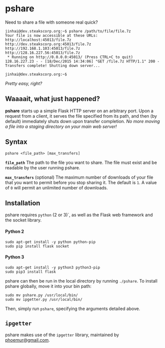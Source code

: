 # pshare
Need to share a file with someone real quick?

```
jinhai@dev.steakscorp.org:~$ pshare /path/to/file/file.7z
Your file is now accessible at these URLs:
http://localhost:45013/file.7z
http://dev.steakscorp.org:45013/file.7z
http://192.168.1.103:45013/file.7z
http://128.16.227.56:45013/file.7z
 * Running on http://0.0.0.0:45013/ (Press CTRL+C to quit)
128.16.227.23 - - [18/Dec/2015 14:34:06] "GET /file.7z HTTP/1.1" 200 -
Transfers complete! Shutting down server...

jinhai@dev.steakscorp.org:~$ 
```

_Pretty easy, right?_

## Waaaait, what just happened?
**pshare** starts up a simple Flask HTTP server on an arbitrary port. Upon a request from a client, it serves the file specified from its path, and then (by default) immediately shuts down upon transfer completion. _No more moving a file into a staging directory on your main web server!_

## Syntax
```
pshare <file_path> [max_transfers]
```

**`file_path`** The path to the file you want to share. The file must exist and be readable by the user running pshare.

**`max_transfers`** (optional) The maximum number of downloads of your file that you want to permit before you stop sharing it. The default is `1`. A value of `0` will permit an unlimited number of downloads.

## Installation
pshare requires `python` (2 or 3)`, as well as the Flask web framework and the socket library.

#### Python 2
```
sudo apt-get install -y python python-pip
sudo pip install flask socket
```

#### Python 3
```
sudo apt-get install -y python3 python3-pip
sudo pip3 install flask
```

pshare can then be run in the local directory by running `./pshare`.
To install pshare globally, move it into your bin path:
```
sudo mv pshare.py /usr/local/bin/
sudo mv ipgetter.py /usr/local/bin/
```

Then, simply run `pshare`, specifying the arguments detailed above.

## `ipgetter`

pshare makes use of the `ipgetter` library, maintained by phoemur@gmail.com.
